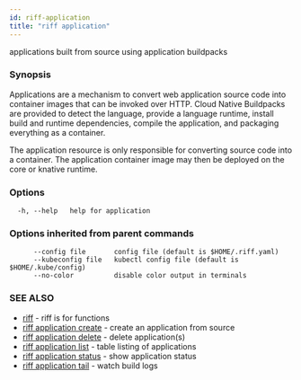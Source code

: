 ```yaml
---
id: riff-application
title: "riff application"
---
```

applications built from source using application buildpacks

### Synopsis

Applications are a mechanism to convert web application source code into
container images that can be invoked over HTTP. Cloud Native Buildpacks are
provided to detect the language, provide a language runtime, install build and
runtime dependencies, compile the application, and packaging everything as a
container.

The application resource is only responsible for converting source code into a
container. The application container image may then be deployed on the core or
knative runtime.

### Options

```
  -h, --help   help for application
```

### Options inherited from parent commands

```
      --config file       config file (default is $HOME/.riff.yaml)
      --kubeconfig file   kubectl config file (default is $HOME/.kube/config)
      --no-color          disable color output in terminals
```

### SEE ALSO

* [riff](riff.md)	 - riff is for functions
* [riff application create](riff_application_create.md)	 - create an application from source
* [riff application delete](riff_application_delete.md)	 - delete application(s)
* [riff application list](riff_application_list.md)	 - table listing of applications
* [riff application status](riff_application_status.md)	 - show application status
* [riff application tail](riff_application_tail.md)	 - watch build logs

